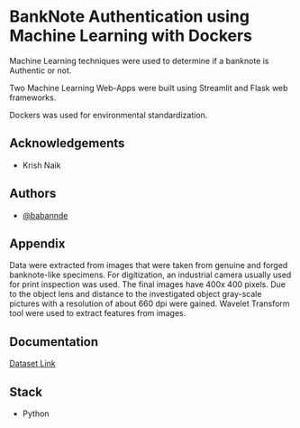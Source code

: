 
# BankNote Authentication using Machine Learning with Dockers

Machine Learning techniques were used to determine if a banknote is Authentic or not.

Two Machine Learning Web-Apps were built using Streamlit and Flask web frameworks.

Dockers was used for environmental standardization.
## Acknowledgements

 - Krish Naik
 


## Authors

- [@babannde](https://www.github.com/babannde)


## Appendix

Data were extracted from images that were taken from genuine and forged banknote-like specimens. For digitization, an industrial camera usually used for print inspection was used. The final images have 400x 400 pixels. Due to the object lens and distance to the investigated object gray-scale pictures with a resolution of about 660 dpi were gained. Wavelet Transform tool were used to extract features from images.


## Documentation

[Dataset Link](https://www.kaggle.com/ritesaluja/bank-note-authentication-uci-data)

## Stack

 - Python
